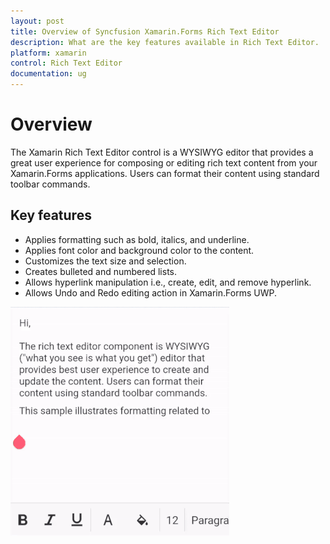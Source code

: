 ```yaml
---
layout: post
title: Overview of Syncfusion Xamarin.Forms Rich Text Editor
description: What are the key features available in Rich Text Editor.
platform: xamarin
control: Rich Text Editor
documentation: ug
---
```


# Overview

The Xamarin Rich Text Editor control is a WYSIWYG editor that provides a great user experience for composing or editing rich text content from your Xamarin.Forms applications. Users can format their content using standard toolbar commands.

## Key features

* Applies formatting such as bold, italics, and underline.
* Applies font color and background color to the content.
* Customizes the text size and selection.
* Creates bulleted and numbered lists.
* Allows hyperlink manipulation i.e., create, edit, and remove hyperlink.
* Allows Undo and Redo editing action in Xamarin.Forms UWP.

![Overview of Rich Text Editor](SfRichTextEditor_Images/Overview.gif)
